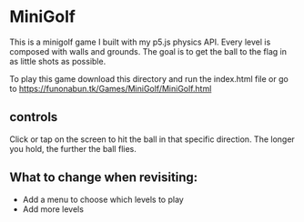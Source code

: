 # MiniGolf
This is a minigolf game I built with my p5.js physics API. Every level is composed with walls and grounds. The goal is to get the ball to the 
flag in as little shots as possible.

To play this game download this directory and run the index.html file or go to https://funonabun.tk/Games/MiniGolf/MiniGolf.html

## controls
Click or tap on the screen to hit the ball in that specific direction. The longer you hold, the further the ball flies.

## What to change when revisiting:
- Add a menu to choose which levels to play
- Add more levels

